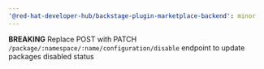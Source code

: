 ```yaml
---
'@red-hat-developer-hub/backstage-plugin-marketplace-backend': minor
---
```


**BREAKING** Replace POST with PATCH `/package/:namespace/:name/configuration/disable` endpoint to update packages disabled status
